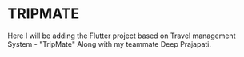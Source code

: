 # TRIPMATE
Here I will be adding the Flutter project based on Travel management System - "TripMate" Along with my teammate Deep Prajapati.
